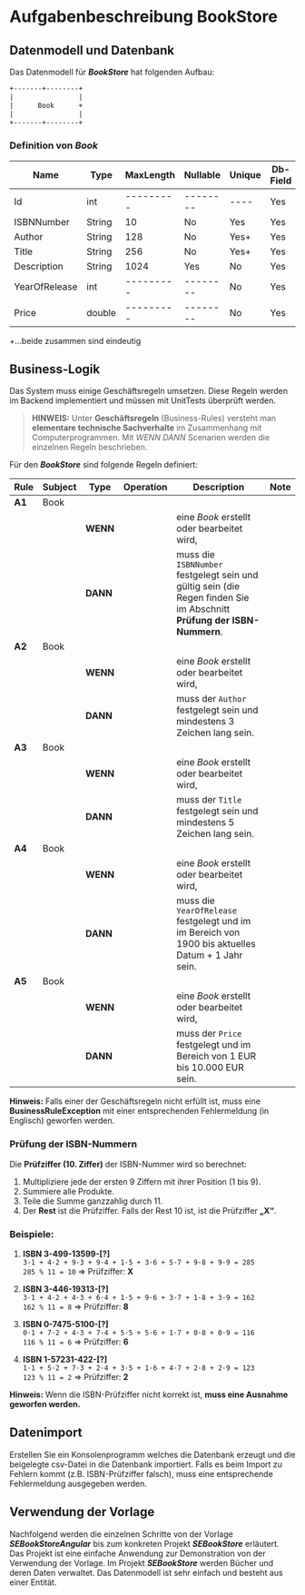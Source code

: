 ﻿# Aufgabenbeschreibung **BookStore**

## Datenmodell und Datenbank

Das Datenmodell für ***BookStore*** hat folgenden Aufbau:

```txt
+-------+--------+ 
|                | 
|      Book      + 
|                | 
+-------+--------+ 
```

### Definition von ***Book***

| Name          | Type   | MaxLength | Nullable |Unique|Db-Field|Access|
|---------------|--------|-----------|----------|------|--------|------|
| Id            | int    | --------- | -------- | ---- | Yes    | R    |
| ISBNNumber    | String | 10        | No       | Yes  | Yes    | RW   |
| Author        | String | 128       | No       | Yes+ | Yes    | RW   |
| Title         | String | 256       | No       | Yes+ | Yes    | RW   |
| Description   | String | 1024      | Yes      | No   | Yes    | RW   |
| YearOfRelease | int    | --------- | -------- | No   | Yes    | RW   |
| Price         | double | --------- | -------- | No   | Yes    | RW   |

+...beide zusammen sind eindeutig

## Business-Logik  

Das System muss einige Geschäftsregeln umsetzen. Diese Regeln werden im Backend implementiert und müssen mit UnitTests überprüft werden.

> **HINWEIS:** Unter **Geschäftsregeln** (Business-Rules) versteht man **elementare technische Sachverhalte** im Zusammenhang mit Computerprogrammen. Mit *WENN* *DANN* Scenarien werden die einzelnen Regeln beschrieben.  

Für den ***BookStore*** sind folgende Regeln definiert:

| Rule | Subject | Type   | Operation | Description | Note |
|------|---------|--------|-----------|-------------|------|
|**A1**| Book    |        |           |             |      |
|      |         |**WENN**|           | eine *Book* erstellt oder bearbeitet wird, |  |
|      |         |**DANN**|           | muss die `ISBNNumber` festgelegt sein und gültig sein (die Regen finden Sie im Abschnitt **Prüfung der ISBN-Nummern**. | |
|**A2**| Book    |        |           |             |      |
|      |         |**WENN**|           | eine *Book* erstellt oder bearbeitet wird, |  |
|      |         |**DANN**|           | muss der `Author` festgelegt sein und mindestens 3 Zeichen lang sein. | |
|**A3**| Book    |        |           |             |      |
|      |         |**WENN**|           | eine *Book* erstellt oder bearbeitet wird, |  |
|      |         |**DANN**|           | muss der `Title` festgelegt sein und mindestens 5 Zeichen lang sein. | |
|**A4**| Book    |        |           |             |      |
|      |         |**WENN**|           | eine *Book* erstellt oder bearbeitet wird, |  |
|      |         |**DANN**|           | muss die `YearOfRelease` festgelegt und im im Bereich von 1900 bis aktuelles Datum + 1 Jahr sein. | |
|**A5**| Book    |        |           |             |      |
|      |         |**WENN**|           | eine *Book* erstellt oder bearbeitet wird, |  |
|      |         |**DANN**|           | muss der `Price` festgelegt und im Bereich von 1 EUR bis 10.000 EUR sein. | |

**Hinweis:** Falls einer der Geschäftsregeln nicht erfüllt ist, muss eine **BusinessRuleException** mit einer entsprechenden Fehlermeldung (in Englisch) geworfen werden.

### Prüfung der ISBN-Nummern

Die **Prüfziffer (10. Ziffer)** der ISBN-Nummer wird so berechnet:

1. Multipliziere jede der ersten 9 Ziffern mit ihrer Position (1 bis 9).  
2. Summiere alle Produkte.  
3. Teile die Summe ganzzahlig durch 11.  
4. Der **Rest** ist die Prüfziffer. Falls der Rest 10 ist, ist die Prüfziffer **„X“**.

### Beispiele:

1. **ISBN 3-499-13599-[?]**  
   `3·1 + 4·2 + 9·3 + 9·4 + 1·5 + 3·6 + 5·7 + 9·8 + 9·9 = 285`  
   `285 % 11 = 10` ⇒ Prüfziffer: **X**

2. **ISBN 3-446-19313-[?]**  
   `3·1 + 4·2 + 4·3 + 6·4 + 1·5 + 9·6 + 3·7 + 1·8 + 3·9 = 162`  
   `162 % 11 = 8` ⇒ Prüfziffer: **8**

3. **ISBN 0-7475-5100-[?]**  
   `0·1 + 7·2 + 4·3 + 7·4 + 5·5 + 5·6 + 1·7 + 0·8 + 0·9 = 116`  
   `116 % 11 = 6` ⇒ Prüfziffer: **6**

4. **ISBN 1-57231-422-[?]**  
   `1·1 + 5·2 + 7·3 + 2·4 + 3·5 + 1·6 + 4·7 + 2·8 + 2·9 = 123`  
   `123 % 11 = 2` ⇒ Prüfziffer: **2**

**Hinweis:** Wenn die ISBN-Prüfziffer nicht korrekt ist, **muss eine Ausnahme geworfen werden.**

## Datenimport

Erstellen Sie ein Konsolenprogramm welches die Datenbank erzeugt und die beigelegte csv-Datei in die Datenbank importiert. Falls es beim Import zu Fehlern kommt (z.B. ISBN-Prüfziffer falsch), muss eine entsprechende Fehlermeldung ausgegeben werden.

## Verwendung der Vorlage
  
Nachfolgend werden die einzelnen Schritte von der Vorlage ***SEBookStoreAngular*** bis zum konkreten Projekt ***SEBookStore*** erläutert. Das Projekt ist eine einfache Anwendung zur Demonstration von der Verwendung der Vorlage. Im Projekt ***SEBookStore*** werden Bücher und deren Daten verwaltet. Das Datenmodell ist sehr einfach und besteht aus einer Entität.  
